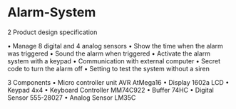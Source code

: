 # Alarm-System

2 Product design specification

• Manage 8 digital and 4 analog sensors
• Show the time when the alarm was triggered
• Sound the alarm when triggered
• Activate the alarm system with a keypad
• Communication with external computer
• Secret code to turn the alarm off
• Setting to test the system without a siren

3 Components
• Micro controller unit
AVR AtMega16
• Display
1602a LCD
• Keypad 4x4
• Keyboard Controller
MM74C922
• Buffer
74HC
• Digital Sensor
555-28027
• Analog Sensor
LM35C
